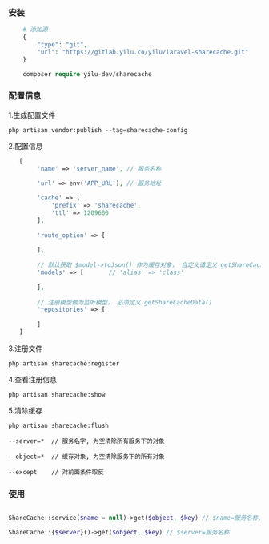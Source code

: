 ### 安装

```php
    # 添加源
    {
        "type": "git",
        "url": "https://gitlab.yilu.co/yilu/laravel-sharecache.git"
    }

    composer require yilu-dev/sharecache
```

### 配置信息

1.生成配置文件

`php artisan vendor:publish --tag=sharecache-config`

2.配置信息
```php
   [
        'name' => 'server_name', // 服务名称

        'url' => env('APP_URL'), // 服务地址
        
        'cache' => [
            'prefix' => 'sharecache',
            'ttl' => 1209600
        ],
    
        'route_option' => [
    
        ],
        
        // 默认获取 $model->toJson() 作为缓存对象， 自定义请定义 getShareCacheData()
        'models' => [       // 'alias' => 'class'
    
        ],
    
        // 注册模型做为监听模型， 必须定义 getShareCacheData()
        'repositories' => [
    
        ]
   ]
```

3.注册文件

`php artisan sharecache:register`

4.查看注册信息

`php artisan sharecache:show`

5.清除缓存
```
php artisan sharecache:flush

--server=*  // 服务名字, 为空清除所有服务下的对象

--object=*  // 缓存对象, 为空清除服务下的所有对象

--except    // 对前面条件取反
```

### 使用

```php

ShareCache::service($name = null)->get($object, $key) // $name=服务名称,默认取当前服务； $object=缓存对象名称； $key=缓存对象key

ShareCache::{$server}()->get($object, $key) // $server=服务名称

```
